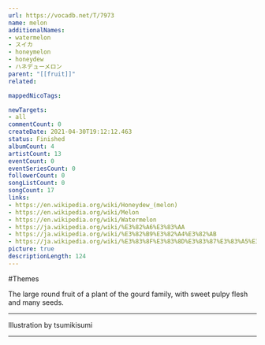 ```yaml
---
url: https://vocadb.net/T/7973
name: melon
additionalNames: 
- watermelon
- スイカ
- honeymelon
- honeydew
- ハネデューメロン
parent: "[[fruit]]"
related:

mappedNicoTags:

newTargets:
- all
commentCount: 0
createDate: 2021-04-30T19:12:12.463
status: Finished
albumCount: 4
artistCount: 13
eventCount: 0
eventSeriesCount: 0
followerCount: 0
songListCount: 0
songCount: 17
links: 
- https://en.wikipedia.org/wiki/Honeydew_(melon)
- https://en.wikipedia.org/wiki/Melon
- https://en.wikipedia.org/wiki/Watermelon
- https://ja.wikipedia.org/wiki/%E3%82%A6%E3%83%AA
- https://ja.wikipedia.org/wiki/%E3%82%B9%E3%82%A4%E3%82%AB
- https://ja.wikipedia.org/wiki/%E3%83%8F%E3%83%8D%E3%83%87%E3%83%A5%E3%83%BC%E3%83%A1%E3%83%AD%E3%83%B3
picture: true
descriptionLength: 124
---
```


#Themes

The large round fruit of a plant of the gourd family, with sweet pulpy flesh and many seeds.
___
Illustration by tsumikisumi

---

